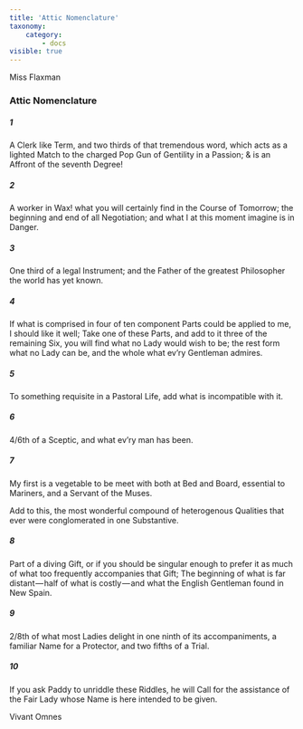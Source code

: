 ```yaml
---
title: 'Attic Nomenclature'
taxonomy:
    category:
        - docs
visible: true
---
```


<div class="author">Miss Flaxman</div>

### Attic Nomenclature

##### 1

A Clerk like Term, and two thirds of that tremendous word, which acts as a lighted Match to the charged Pop Gun of Gentility in a Passion; & is an Affront of the seventh Degree!

##### 2

A worker in Wax! what you will certainly find in the Course of Tomorrow; the beginning and end of all Negotiation; and what I at this moment imagine is in Danger.

##### 3

One third of a legal Instrument; and the Father of the greatest Philosopher the world has yet known.

##### 4

If what is comprised in four of ten component Parts could be applied to me, I should like it well; Take one of these Parts, and add to it three of the remaining Six, you will find what no Lady would wish to be; the rest form what no Lady can be, and the whole what ev’ry Gentleman admires.

##### 5

To something requisite in a Pastoral Life, add what is incompatible with it.

##### 6

4/6th of a Sceptic, and what ev’ry man has been.

##### 7

My first is a vegetable to be meet with both at Bed and Board, essential to Mariners, and a Servant of the Muses.

Add to this, the most wonderful compound of heterogenous Qualities that ever were conglomerated in one Substantive.

##### 8

Part of a diving Gift, or if you should be singular enough to prefer it as much of what too frequently accompanies that Gift; The beginning of what is far distant — half of what is costly — and what the English Gentleman found in New Spain.

##### 9

2/8th of what most Ladies delight in one ninth of its accompaniments, a familiar Name for a Protector, and two fifths of a Trial.

##### 10

If you ask Paddy to unriddle these Riddles, he will Call for the assistance of the Fair Lady whose Name is here intended to be given.

Vivant Omnes